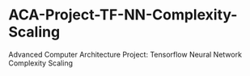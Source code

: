 # ACA-Project-TF-NN-Complexity-Scaling
Advanced Computer Architecture Project: Tensorflow Neural Network Complexity Scaling
